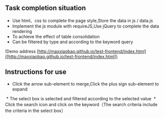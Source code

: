 ## Task completion situation

* Use html、css to complete the page style,Store the data in js / data.js
* Implement the js module with requireJS,Use jQuery to complete the data rendering
* To achieve the effect of table consolidation
* Can be filtered by type and according to the keyword query

!Demo address [http://maxxiaobao.github.io/test-frontend/index.html]([http://maxxiaobao.github.io/test-frontend/index.html])

## Instructions for use

* Click the arrow sub-element to merge,Click the plus sign sub-element to expand
 <img src="http://7xslws.com1.z0.glb.clouddn.com/test-img1.png" alt="">
* The select box is selected and filtered according to the selected value
 <img src="http://7xslws.com1.z0.glb.clouddn.com/test-img2.png" alt="">
* Click the search icon and click on the keyword（The search criteria include the criteria in the select box）
  <img src="http://7xslws.com1.z0.glb.clouddn.com/test-img3.png" alt="">
  <img src="http://7xslws.com1.z0.glb.clouddn.com/test-img4.png" alt="">

